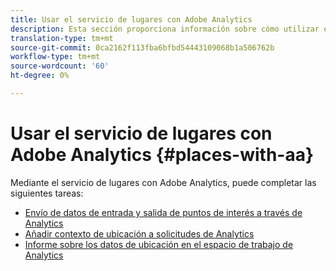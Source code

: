 ```yaml
---
title: Usar el servicio de lugares con Adobe Analytics
description: Esta sección proporciona información sobre cómo utilizar el servicio de lugares con Adobe Analytics.
translation-type: tm+mt
source-git-commit: 0ca2162f113fba6bfbd54443109068b1a506762b
workflow-type: tm+mt
source-wordcount: '60'
ht-degree: 0%

---
```



# Usar el servicio de lugares con Adobe Analytics {#places-with-aa}

Mediante el servicio de lugares con Adobe Analytics, puede completar las siguientes tareas:

* [Envío de datos de entrada y salida de puntos de interés a través de Analytics](/help/use-places-with-other-solutions/places-adobe-analytics/use-places-adobe-analytics.md)
* [Añadir contexto de ubicación a solicitudes de Analytics](/help/use-places-with-other-solutions/places-adobe-analytics/run-reports-aa-places-data.md)
* [Informe sobre los datos de ubicación en el espacio de trabajo de Analytics](/help/use-places-with-other-solutions/places-adobe-analytics/run-reports-aa-places-data.md)